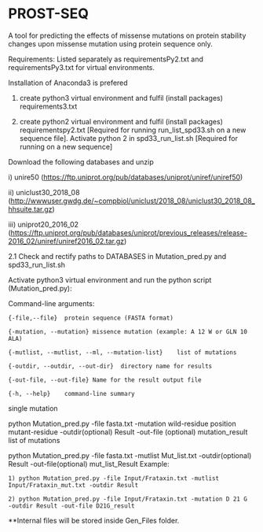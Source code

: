 # PROST-SEQ
A tool for predicting the effects of missense mutations on protein stability changes upon missense mutation using protein sequence only.

Requirements: Listed separately as requirementsPy2.txt and requirementsPy3.txt for virtual environments.

Installation of Anaconda3 is prefered

 1) create python3 virtual environment and fulfil (install packages) requirements3.txt

 2) create python2 virtual environment and fulfil (install packages) requirementspy2.txt [Required for running run_list_spd33.sh on a new sequence file]. Activate python 2  in spd33_run_list.sh
[Required for running on a new sequence] 

Download the following databases and unzip

 i) unire50 (https://ftp.uniprot.org/pub/databases/uniprot/uniref/uniref50)

 ii) uniclust30_2018_08 (http://wwwuser.gwdg.de/~compbiol/uniclust/2018_08/uniclust30_2018_08_hhsuite.tar.gz)

 iii) uniprot20_2016_02 (https://ftp.uniprot.org/pub/databases/uniprot/previous_releases/release-2016_02/uniref/uniref2016_02.tar.gz)

2.1 Check and rectify paths to DATABASES in Mutation_pred.py and spd33_run_list.sh

Activate python3 virtual environment and run the python script (Mutation_pred.py):

Command-line arguments:

	{-file,--file}	protein sequence (FASTA format)

	{-mutation, --mutation}	missence mutation (example: A 12 W or GLN 10 ALA)

	{-mutlist, --mutlist, --ml, --mutation-list}	list of mutations

	{-outdir, --outdir, --out-dir}	directory name for results

	{-out-file, --out-file} Name for the result output file

	{-h, --help}	command-line summary
single mutation

python Mutation_pred.py -file fasta.txt -mutation wild-residue position mutant-residue  -outdir(optional) Result -out-file (optional) mutation_result
list of mutations

python Mutation_pred.py -file fasta.txt -mutlist Mut_list.txt -outdir(optional) Result -out-file(optional) mut_list_Result
Example:

	1) python Mutation_pred.py -file Input/Frataxin.txt -mutlist Input/Frataxin_mut.txt -outdir Result
	
	2) python Mutation_pred.py -file Input/Frataxin.txt -mutation D 21 G  -outdir Result -out-file D21G_result
**Internal files will be stored inside Gen_Files folder.
